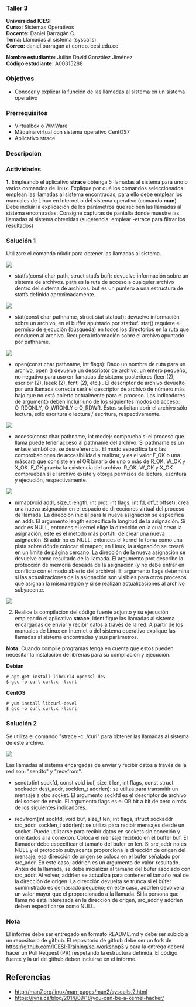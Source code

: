 ### Taller 3

**Universidad ICESI**  
**Curso:** Sistemas Operativos  
**Docente:** Daniel Barragán C.  
**Tema:** Llamadas al sistema (syscalls)  
**Correo:** daniel.barragan at correo.icesi.edu.co

**Nombre estudiante:** Julián David González Jiménez  
**Código estudiante:** A00315288

### Objetivos
* Conocer y explicar la función de las llamadas al sistema en un sistema operativo

### Prerrequisitos
* Virtualbox o WMWare
* Máquina virtual con sistema operativo CentOS7
* Aplicativo strace

### Descripción


### Actividades 

**1.** Empleando el aplicativo **strace** obtenga 5 llamadas al sistema para uno o varios comandos de linux. Explique por qué los comandos seleccionados emplean las llamadas al sistema encontradas, para ello debe emplear los manuales de Linux en Internet o del sistema operativo (comando **man**). Debe incluir la explicación de los parámetros que reciben las llamadas al sistema encontradas. Consigne capturas de pantalla donde muestre las llamadas al sistema obtenidas (sugerencia: emplear -etrace para filtrar los resultados)

### Solución 1

Utilizare el comando mkdir para obtener las llamadas al sistema. 

![][1] 

* statfs(const char path, struct statfs buf): devuelve información sobre un sistema de archivos. path es la ruta de acceso a cualquier archivo dentro del sistema de archivos. buf es un puntero a una estructura de statfs definida aproximadamente.

![][2] 

* stat(const char pathname, struct stat statbuf): devuelve información sobre un archivo, en el buffer apuntado por statbuf. stat() requiere el permiso de ejecución (búsqueda) en todos los directorios en la ruta que conducen al archivo. Recupera información sobre el archivo apuntado por pathname. 

![][3] 

* open(const char pathname, int flags): Dado un nombre de ruta para un archivo, open () devuelve un descriptor de archivo, un entero pequeño, no negativo para uso en llamadas de sistema posteriores (leer (2), escribir (2), lseek (2), fcntl (2), etc.) . El descriptor de archivo devuelto por una llamada correcta será el descriptor de archivo de número más bajo que no está abierto actualmente para el proceso. Los indicadores de argumento deben incluir uno de los siguientes modos de acceso: O_RDONLY, O_WRONLY o O_RDWR. Éstos solicitan abrir el archivo sólo lectura, sólo escritura o lectura / escritura, respectivamente.

![][4] 

* access(const char pathname, int mode): comprueba si el proceso que llama puede tener acceso al pathname del archivo. Si pathname es un enlace simbólico, se desreferencia. El modo especifica la o las comprobaciones de accesibilidad a realizar, y es el valor F_OK o una máscara que consiste en el OR binario de uno o más de R_OK, W_OK y X_OK. F_OK prueba la existencia del archivo. R_OK, W_OK y X_OK comprueban si el archivo existe y otorga permisos de lectura, escritura y ejecución, respectivamente.

![][5] 

* mmap(void addr, size_t length, int prot, int flags, int fd, off_t offset): crea una nueva asignación en el espacio de direcciones virtual del proceso de llamada. La dirección inicial para la nueva asignación se especifica en addr. El argumento length especifica la longitud de la asignación. Si addr es NULL, entonces el kernel elige la dirección en la cual crear la asignación; este es el método más portátil de crear una nueva asignación. Si addr no es NULL, entonces el kernel lo toma como una pista sobre dónde colocar el mapeo; en Linux, la asignación se creará en un límite de página cercano. La dirección de la nueva asignación se devuelve como resultado de la llamada. El argumento prot describe la protección de memoria deseada de la asignación (y no debe entrar en conflicto con el modo abierto del archivo). El argumento flags determina si las actualizaciones de la asignación son visibles para otros procesos que asignan la misma región y si se realizan actualizaciones al archivo subyacente. 

![][6] 

2. Realice la compilación del código fuente adjunto y su ejecución empleando el aplicativo **strace**. Identifique las llamadas al sistema encargadas de enviar y recibir datos a través de la red. A partir de los manuales de Linux en Internet o del sistema operativo explique las llamadas al sistema encontradas y sus parámetros.

**Nota:** Cuando compile programas tenga en cuenta que estos pueden necesitar la instalación de librerías para su compilación y ejecución.

**Debian**
```
# apt-get install libcurl4-openssl-dev
$ gcc -o curl curl.c -lcurl
```
**CentOS**
```
# yum install libcurl-devel
$ gcc -o curl curl.c -lcurl
```

### Solución 2

Se utiliza el comando "strace -c ./curl" para obtener las llamadas al sistema de este archivo. 

![][7] 

Las llamadas al sistema encargadas de enviar y recibir datos a través de la red son: "sendto" y "recvfrom". 

* sendto(int sockfd, const void buf, size_t len, int flags, const struct sockaddr dest_addr, socklen_t addrlen): se utiliza para transmitir un mensaje a otro socket. El argumento sockfd es el descriptor de archivo del socket de envío. El argumento flags es el OR bit a bit de cero o más de los siguientes indicadores. 

* recvfrom(int sockfd, void buf, size_t len, int flags, struct sockaddr src_addr, socklen_t addrlen): se utiliza para recibir mensajes desde un socket. Puede utilizarse para recibir datos en sockets sin conexión y orientados a la conexión. Coloca el mensaje recibido en el buffer buf. El llamador debe especificar el tamaño del búfer en len. Si src_addr no es NULL y el protocolo subyacente proporciona la dirección de origen del mensaje, esa dirección de origen se coloca en el búfer señalado por src_addr. En este caso, addrlen es un argumento de valor-resultado. Antes de la llamada, se debe inicializar al tamaño del búfer asociado con src_addr. Al volver, addrlen se actualiza para contener el tamaño real de la dirección de origen. La dirección devuelta se trunca si el búfer suministrado es demasiado pequeño; en este caso, addrlen devolverá un valor mayor que el proporcionado a la llamada. Si la persona que llama no está interesada en la dirección de origen, src_addr y addrlen deben especificarse como NULL.

### Nota

El informe debe ser entregado en formato README.md y debe ser subido a un repositorio de github. El repositorio de github debe ser un fork de https://github.com/ICESI-Training/so-workshop3 y para la entrega deberá hacer un Pull Request (PR) respetando la estructura definida. El código fuente y la url de github deben incluirse en el informe.  

## Referencias

* http://man7.org/linux/man-pages/man2/syscalls.2.html  
* https://jvns.ca/blog/2014/09/18/you-can-be-a-kernel-hacker/


[1]: 1.png
[2]: 2.png
[3]: 3.png
[4]: 4.png
[5]: 5.png
[6]: 6.png
[7]: 7.png
